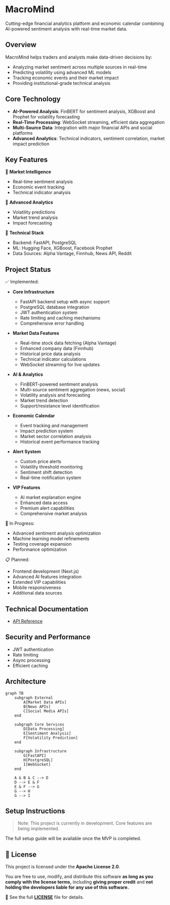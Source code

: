 # MacroMind

Cutting-edge financial analytics platform and economic calendar combining AI-powered sentiment analysis with real-time market data.

## Overview

MacroMind helps traders and analysts make data-driven decisions by:
- Analyzing market sentiment across multiple sources in real-time
- Predicting volatility using advanced ML models
- Tracking economic events and their market impact
- Providing institutional-grade technical analysis

## Core Technology

- **AI-Powered Analysis**: FinBERT for sentiment analysis, XGBoost and Prophet for volatility forecasting
- **Real-Time Processing**: WebSocket streaming, efficient data aggregation
- **Multi-Source Data**: Integration with major financial APIs and social platforms
- **Advanced Analytics**: Technical indicators, sentiment correlation, market impact prediction

## Key Features

🔹 **Market Intelligence**
- Real-time sentiment analysis
- Economic event tracking
- Technical indicator analysis

🔹 **Advanced Analytics**
- Volatility predictions
- Market trend analysis
- Impact forecasting

🔹 **Technical Stack**
- Backend: FastAPI, PostgreSQL
- ML: Hugging Face, XGBoost, Facebook Prophet
- Data Sources: Alpha Vantage, Finnhub, News API, Reddit

## Project Status

✅ Implemented:
- **Core Infrastructure**
  - FastAPI backend setup with async support
  - PostgreSQL database integration
  - JWT authentication system
  - Rate limiting and caching mechanisms
  - Comprehensive error handling

- **Market Data Features**
  - Real-time stock data fetching (Alpha Vantage)
  - Enhanced company data (Finnhub)
  - Historical price data analysis
  - Technical indicator calculations
  - WebSocket streaming for live updates

- **AI & Analytics**
  - FinBERT-powered sentiment analysis
  - Multi-source sentiment aggregation (news, social)
  - Volatility analysis and forecasting
  - Market trend detection
  - Support/resistance level identification

- **Economic Calendar**
  - Event tracking and management
  - Impact prediction system
  - Market sector correlation analysis
  - Historical event performance tracking

- **Alert System**
  - Custom price alerts
  - Volatility threshold monitoring
  - Sentiment shift detection
  - Real-time notification system

- **VIP Features**
  - AI market explanation engine
  - Enhanced data access
  - Premium alert capabilities
  - Comprehensive market analysis

🚧 In Progress:
- Advanced sentiment analysis optimization
- Machine learning model refinements
- Testing coverage expansion
- Performance optimization

📋 Planned:
- Frontend development (Next.js)
- Advanced AI features integration
- Extended VIP capabilities
- Mobile responsiveness
- Additional data sources

## Technical Documentation

- [API Reference](./API_DOCUMENTATION.md)

## Security and Performance

- JWT authentication
- Rate limiting
- Async processing
- Efficient caching

## Architecture

```mermaid
graph TB
    subgraph External
        A[Market Data APIs] 
        B[News APIs]
        C[Social Media APIs]
    end
    
    subgraph Core Services
        D[Data Processing]
        E[Sentiment Analysis]
        F[Volatility Prediction]
    end
    
    subgraph Infrastructure
        G[FastAPI]
        H[PostgreSQL]
        I[WebSocket]
    end
    
    A & B & C --> D
    D --> E & F
    E & F --> G
    G --> H
    G --> I

```

## Setup Instructions
> Note: This project is currently in development. Core features are being implemented.

The full setup guide will be available once the MVP is completed.

## 📜 License

This project is licensed under the **Apache License 2.0**.  

You are free to use, modify, and distribute this software **as long as you comply with the license terms,** including **giving proper credit** and **not holding the developers liable for any use of this software.**  

📄 See the full **[LICENSE](LICENSE)** file for details.
